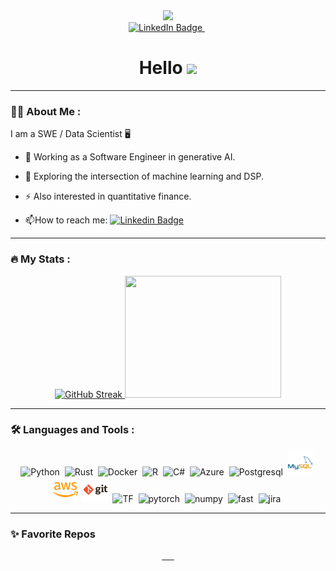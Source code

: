 <div id="header" align="center">
  <img src="https://www.nicepng.com/png/full/176-1762253_circle-water-ocean-blue-wave-aesthetic-overlay-tumblr.png" width="100"/>
</div>


<div align="center" id="badges">
  <a href="https://www.linkedin.com/in/npicini">
    <img src="https://img.shields.io/badge/LinkedIn-blue?style=for-the-badge&logo=linkedin&logoColor=white" alt="LinkedIn Badge"/>
  </a>
  <img src="https://komarev.com/ghpvc/?username=0zean&style=for-the-badge&color=green" alt=""/>
<img src="https://img.shields.io/github/followers/0zean?style=for-the-badge" alt=""/>
</div>

<h1 align="center"> 
  Hello
  <img src="https://media.giphy.com/media/hvRJCLFzcasrR4ia7z/giphy.gif" width="30px"/>
</h1>


---

### :man_technologist: About Me :

I am a SWE / Data Scientist 🖥️

- :telescope: Working as a Software Engineer in generative AI.

- :seedling: Exploring the intersection of machine learning and DSP.

- :zap: Also interested in quantitative finance.

- :mailbox:How to reach me: [![Linkedin Badge](https://img.shields.io/badge/-npicini-blue?style=flat&logo=Linkedin&logoColor=white)](https://www.linkedin.com/in/npicini)

---

### :fire: My Stats :

<div align="center">
  <a href="https://git.io/streak-stats">
    <img src="https://github-readme-streak-stats.herokuapp.com?user=0zean" alt="GitHub Streak" height="300" width="350"/>
  </a>
  <img src="https://github-readme-stats.vercel.app/api/top-langs/?username=0zean&layout=compact" alt="" height="195" width="250"/>
</div>


          
---

### :hammer_and_wrench: Languages and Tools :

<div align="center">
  <img src="https://cdn.jsdelivr.net/gh/devicons/devicon@latest/icons/python/python-original.svg" title="Python" alt="Python" width="40" height="40"/>&nbsp;
  <img src="https://cdn.jsdelivr.net/gh/devicons/devicon@latest/icons/rust/rust-original.svg" title="Rust" alt="Rust" width="40" height="40"/>&nbsp;
  <img src="https://cdn.jsdelivr.net/gh/devicons/devicon@latest/icons/docker/docker-plain-wordmark.svg" title="Docker" alt="Docker" width="40" height="40"/>&nbsp;
  <img src="https://cdn.jsdelivr.net/gh/devicons/devicon@latest/icons/r/r-original.svg" title="R" alt="R" width="40" height="40"/>&nbsp;
  <img src="https://cdn.jsdelivr.net/gh/devicons/devicon@latest/icons/csharp/csharp-original.svg" title="C#" alt="C#" width="40" height="40"/>&nbsp;
  <img src="https://cdn.jsdelivr.net/gh/devicons/devicon@latest/icons/azure/azure-original.svg" title="Azure" alt="Azure" width="40" height="40"/>&nbsp;
  <img src="https://cdn.jsdelivr.net/gh/devicons/devicon@latest/icons/postgresql/postgresql-original-wordmark.svg" title="Postgresql" alt="Postgresql" width="40" height="40"/>&nbsp;
  <img src="https://github.com/devicons/devicon/blob/master/icons/mysql/mysql-original-wordmark.svg" title="MySQL"  alt="MySQL" width="40" height="40"/>&nbsp;
  <img src="https://github.com/devicons/devicon/blob/master/icons/amazonwebservices/amazonwebservices-plain-wordmark.svg" title="AWS" alt="AWS" width="40" height="40"/>&nbsp;
  <img src="https://github.com/devicons/devicon/blob/master/icons/git/git-original-wordmark.svg" title="Git" **alt="Git" width="40" height="40"/>&nbsp;
  <img src="https://cdn.jsdelivr.net/gh/devicons/devicon@latest/icons/tensorflow/tensorflow-original.svg" title="TF" alt="TF" width="40" height="40"/>&nbsp;
  <img src="https://cdn.jsdelivr.net/gh/devicons/devicon@latest/icons/pytorch/pytorch-original.svg" title="pytorch" alt="pytorch" width="40" height="40"/>&nbsp;
  <img src="https://cdn.jsdelivr.net/gh/devicons/devicon@latest/icons/numpy/numpy-original-wordmark.svg" title="numpy" alt="numpy" width="40" height="40"/>&nbsp;
  <img src="https://cdn.jsdelivr.net/gh/devicons/devicon@latest/icons/fastapi/fastapi-original-wordmark.svg" title="fast" alt="fast" width="40" height="40"/>&nbsp;
  <img src="https://cdn.jsdelivr.net/gh/devicons/devicon@latest/icons/jira/jira-original.svg" title="jira" alt="jira" width="40" height="40"/>&nbsp;
</div>

---

### ✨ Favorite Repos

<div align="center">
  <a href="https://github.com/0zean/MARS-Time-Series">
    <img src="https://github-readme-stats.vercel.app/api/pin/?username=0zean&repo=MARS-Time-Series" alt=""/>&nbsp;
  </a>
  <a href="https://github.com/0zean/fastgoertzel">
    <img src="https://github-readme-stats.vercel.app/api/pin/?username=0zean&repo=fastgoertzel" alt=""/>&nbsp;
  </a>
  <a href="https://github.com/0zean/VWAP-Mean-Reversion">
    <img src="https://github-readme-stats.vercel.app/api/pin/?username=0zean&repo=VWAP-Mean-Reversion" alt=""/>&nbsp;
  </a>

